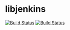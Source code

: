 libjenkins
==========
[![Build Status](https://secure.travis-ci.org/supki/libjenkins.png?branch=master)](http://travis-ci.org/supki/libjenkins)
[![Build Status](https://drone.io/github.com/supki/libjenkins/status.png)](https://drone.io/github.com/supki/libjenkins/latest)
